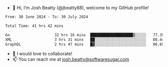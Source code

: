 - 👋 Hi, I’m Josh Beatty (@jbeatty88), welcome to my GitHub profile!

<!--START_SECTION:waka-->

```txt
From: 30 June 2024 - To: 30 July 2024

Total Time: 41 hrs 42 mins

Go                    32 hrs 16 mins  ███████████████████▒░░░░░   77.39 %
XML                   3 hrs 31 mins   ██░░░░░░░░░░░░░░░░░░░░░░░   08.44 %
GraphQL               2 hrs 47 mins   █▓░░░░░░░░░░░░░░░░░░░░░░░   06.69 %
```

<!--END_SECTION:waka-->

- 💞️ I would love to collaborate!
- 📫 You can reach me at josh.beatty@softwaresugar.com

<!---
jbeatty88/jbeatty88 is a ✨ special ✨ repository because its `README.md` (this file) appears on your GitHub profile.
You can click the Preview link to take a look at your changes.
--->
